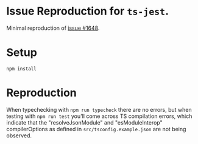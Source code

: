 # Issue Reproduction for `ts-jest`.

Minimal reproduction of [issue #1648](https://github.com/kulshekhar/ts-jest/issues/1648).

# Setup

```
npm install
```

# Reproduction

When typechecking with `npm run typecheck` there are no errors, but when testing with
`npm run test` you'll come across TS compilation errors, which indicate that the
"resolveJsonModule" and "esModuleInterop" compilerOptions as defined in
`src/tsconfig.example.json` are not being observed.
